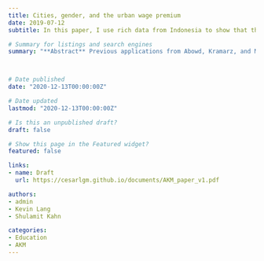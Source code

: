 ```yaml
---
title: Cities, gender, and the urban wage premium
date: 2019-07-12
subtitle: In this paper, I use rich data from Indonesia to show that the place women grow up in shapes their participation in the labor market as adults

# Summary for listings and search engines
summary: "**Abstract** Previous applications from Abowd, Kramarz, and Margolis (1990) –AKM– found the best firms pay workers over and above their own productivity. These firm rents contribute to overall wage inequality. In this paper, we apply the AKM model to measure whether there are significant firm (university/college) effects on faculty earnings in academia. Specifically, we apply the model to measure the pecuniary rents associated with working as tenure-track faculty at a more prestigious university or college in the United States. To do so, we take advantage of matched employer-employee data from the Survey of Doctorate Recipients. We find little evidence of pecuniary university premiums in the most prestigious US academic institutions. Once we control for urbanicity, the effect of university/college rankings on institutions’ fixed-effects on earnings is statistically insignificant and sufficiently precisely measured that we can rule out anything larger than modest effects. We then relate our findings with those of previous literature."



# Date published
date: "2020-12-13T00:00:00Z"

# Date updated
lastmod: "2020-12-13T00:00:00Z"

# Is this an unpublished draft?
draft: false

# Show this page in the Featured widget?
featured: false

links:
- name: Draft
  url: https://cesarlgm.github.io/documents/AKM_paper_v1.pdf

authors:
- admin
- Kevin Lang
- Shulamit Kahn

categories:
- Education
- AKM
---
```


